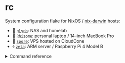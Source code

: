 # rc

System configuration flake for NixOS / [nix-darwin][nix-darwin-repo] hosts:

- 🗿 [`glyph`](./hosts/glyph/default.nix): NAS and homelab 
- 🌿 [`Rhizome`](./hosts/Rhizome/default.nix): personal laptop / 14-inch MacBook Pro
- 🍄 [`spore`](./hosts/spore/default.nix): VPS hosted on CloudCone
- 🌀 [`zeta`](./hosts/zeta/default.nix): ARM server / Raspberry Pi 4 Model B

<details>

<summary>Command reference</summary>

`nh` is used for both Linux and macOS:

```shell
nh os switch github:stackptr/rc        # Linux
nh darwin switch github:stackptr/rc    # macOS
```

🗿 `glyph` can build to 🍄 `spore` to work around memory requirements:
```shell
nixos-rebuild switch --flake .#spore --target-host root@spore --build-host localhost
```

</details>

[nix-darwin-repo]: https://github.com/nix-darwin/nix-darwin
